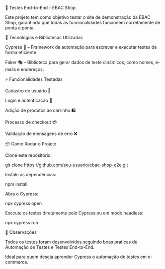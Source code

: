 🛒 Testes End-to-End - EBAC Shop

Este projeto tem como objetivo testar o site de demonstração da EBAC Shop, garantindo que todas as funcionalidades funcionem corretamente de ponta a ponta.

🚀 Tecnologias e Bibliotecas Utilizadas

Cypress 🧪 – Framework de automação para escrever e executar testes de forma eficiente.

Faker 🎭 – Biblioteca para gerar dados de teste dinâmicos, como nomes, e-mails e endereços.

⚡ Funcionalidades Testadas

Cadastro de usuário 📝

Login e autenticação 🔑

Adição de produtos ao carrinho 🛍️

Processo de checkout 💳

Validação de mensagens de erro ❌

📦 Como Rodar o Projeto

Clone este repositório:

git clone https://github.com/seu-usuario/ebac-shop-e2e.git


Instale as dependências:

npm install


Abra o Cypress:

npx cypress open


Execute os testes diretamente pelo Cypress ou em modo headless:

npx cypress run

🌟 Observações

Todos os testes foram desenvolvidos seguindo boas práticas de Automação de Testes e Testes End-to-End.

Ideal para quem deseja aprender Cypress e automação de testes em e-commerce.


